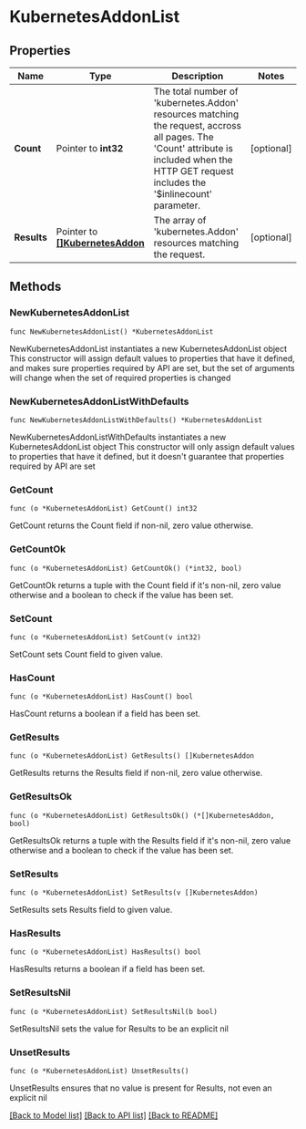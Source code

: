 # KubernetesAddonList

## Properties

Name | Type | Description | Notes
------------ | ------------- | ------------- | -------------
**Count** | Pointer to **int32** | The total number of &#39;kubernetes.Addon&#39; resources matching the request, accross all pages. The &#39;Count&#39; attribute is included when the HTTP GET request includes the &#39;$inlinecount&#39; parameter. | [optional] 
**Results** | Pointer to [**[]KubernetesAddon**](kubernetes.Addon.md) | The array of &#39;kubernetes.Addon&#39; resources matching the request. | [optional] 

## Methods

### NewKubernetesAddonList

`func NewKubernetesAddonList() *KubernetesAddonList`

NewKubernetesAddonList instantiates a new KubernetesAddonList object
This constructor will assign default values to properties that have it defined,
and makes sure properties required by API are set, but the set of arguments
will change when the set of required properties is changed

### NewKubernetesAddonListWithDefaults

`func NewKubernetesAddonListWithDefaults() *KubernetesAddonList`

NewKubernetesAddonListWithDefaults instantiates a new KubernetesAddonList object
This constructor will only assign default values to properties that have it defined,
but it doesn't guarantee that properties required by API are set

### GetCount

`func (o *KubernetesAddonList) GetCount() int32`

GetCount returns the Count field if non-nil, zero value otherwise.

### GetCountOk

`func (o *KubernetesAddonList) GetCountOk() (*int32, bool)`

GetCountOk returns a tuple with the Count field if it's non-nil, zero value otherwise
and a boolean to check if the value has been set.

### SetCount

`func (o *KubernetesAddonList) SetCount(v int32)`

SetCount sets Count field to given value.

### HasCount

`func (o *KubernetesAddonList) HasCount() bool`

HasCount returns a boolean if a field has been set.

### GetResults

`func (o *KubernetesAddonList) GetResults() []KubernetesAddon`

GetResults returns the Results field if non-nil, zero value otherwise.

### GetResultsOk

`func (o *KubernetesAddonList) GetResultsOk() (*[]KubernetesAddon, bool)`

GetResultsOk returns a tuple with the Results field if it's non-nil, zero value otherwise
and a boolean to check if the value has been set.

### SetResults

`func (o *KubernetesAddonList) SetResults(v []KubernetesAddon)`

SetResults sets Results field to given value.

### HasResults

`func (o *KubernetesAddonList) HasResults() bool`

HasResults returns a boolean if a field has been set.

### SetResultsNil

`func (o *KubernetesAddonList) SetResultsNil(b bool)`

 SetResultsNil sets the value for Results to be an explicit nil

### UnsetResults
`func (o *KubernetesAddonList) UnsetResults()`

UnsetResults ensures that no value is present for Results, not even an explicit nil

[[Back to Model list]](../README.md#documentation-for-models) [[Back to API list]](../README.md#documentation-for-api-endpoints) [[Back to README]](../README.md)


